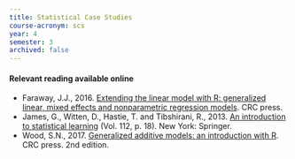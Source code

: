 ```yaml
---
title: Statistical Case Studies
course-acronym: scs
year: 4
semester: 3
archived: false
---
```


#### Relevant reading available online

- Faraway, J.J., 2016. [Extending the linear model with R: generalized  linear, mixed effects and nonparametric regression models](https://discovered.ed.ac.uk/permalink/f/1s15qcp/TN_cdi_askewsholts_vlebooks_9781498720984). CRC press.
- James, G., Witten, D., Hastie, T. and Tibshirani, R., 2013. [An  introduction to statistical learning](https://discovered.ed.ac.uk/permalink/f/1s15qcp/TN_cdi_askewsholts_vlebooks_9781461471387) (Vol. 112, p. 18). New York:  Springer.
- Wood, S.N., 2017. [Generalized additive models: an introduction with R](https://discovered.ed.ac.uk/permalink/f/gfso8q/44UOE_ALMA51243440330002466). CRC press. 2nd edition.